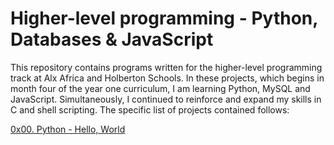 # Higher-level programming - Python, Databases & JavaScript

This repository contains programs written for the higher-level programming track at Alx Africa and Holberton Schools. In these projects, which begins in month four of the year one curriculum, I am learning Python, MySQL and JavaScript. Simultaneously, I continued to reinforce and expand my skills in C and shell scripting. The specific list of projects contained follows:

[0x00. Python - Hello, World](./0x00-python-hello_world)
